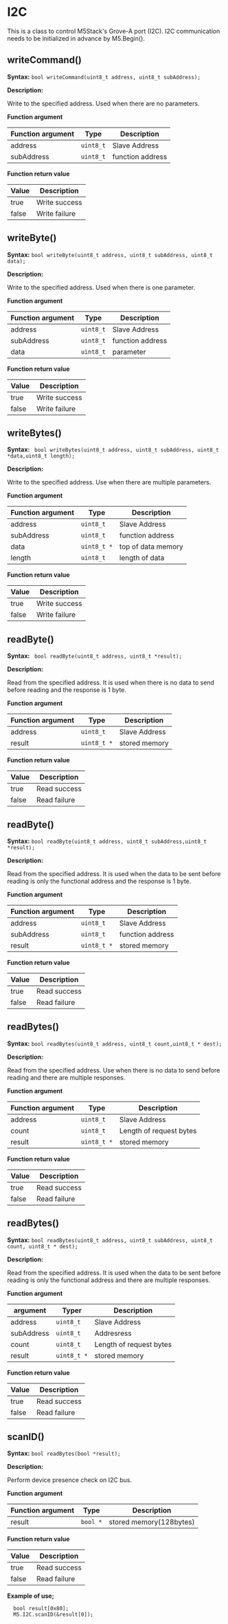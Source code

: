 # I2C

This is a class to control M5Stack's Grove-A port (I2C).
I2C communication needs to be initialized in advance by M5.Begin().

## writeCommand()

**Syntax:**
`bool writeCommand(uint8_t address, uint8_t subAddress);`

**Description:**

Write to the specified address.
Used when there are no parameters.

**Function argument**

| Function argument |Type |Description |
| --- | --- | --- |
| address | <code>uint8_t</code> |Slave Address |
| subAddress | <code>uint8_t</code> |function address |

**Function return value**

| Value |Description |
| --- | --- |
|true|Write success|
|false|Write failure|


## writeByte()

**Syntax:**
`bool writeByte(uint8_t address, uint8_t subAddress, uint8_t data);`

**Description:**

Write to the specified address.
Used when there is one parameter.

**Function argument**

| Function argument |Type |Description |
| --- | --- | --- |
| address | <code>uint8_t</code> |Slave Address |
| subAddress | <code>uint8_t</code> |function address |
| data | <code>uint8_t</code> |parameter |

**Function return value**

| Value |Description |
| --- | --- |
|true|Write success|
|false|Write failure|



## writeBytes()

**Syntax:**
` bool writeBytes(uint8_t address, uint8_t subAddress, uint8_t *data,uint8_t length);`

**Description:**

Write to the specified address.
Use when there are multiple parameters.

**Function argument**

| Function argument |Type |Description |
| --- | --- | --- |
| address | <code>uint8_t</code> |Slave Address |
| subAddress | <code>uint8_t</code> |function address |
| data | <code>uint8_t *</code> | top of data memory |
| length | <code>uint8_t</code> | length of data |

**Function return value**

| Value |Description |
| --- | --- |
|true|Write success|
|false|Write failure|


## readByte()

**Syntax:**
` bool readByte(uint8_t address, uint8_t *result);`

**Description:**

Read from the specified address.
It is used when there is no data to send before reading and the response is 1 byte.

**Function argument**

| Function argument |Type |Description |
| --- | --- | --- |
| address | <code>uint8_t</code> |Slave Address |
| result | <code>uint8_t *</code> | stored memory |

**Function return value**

| Value |Description |
| --- | --- |
|true|Read success|
|false|Read failure|


## readByte()

**Syntax:**
`bool readByte(uint8_t address, uint8_t subAddress,uint8_t *result);`

**Description:**

Read from the specified address.
It is used when the data to be sent before reading is only the functional address and the response is 1 byte.

**Function argument**

| Function argument |Type |Description |
| --- | --- | --- |
| address | <code>uint8_t</code> |Slave Address |
| subAddress | <code>uint8_t</code> |function address |
| result | <code>uint8_t *</code> |stored memory|

**Function return value**

| Value |Description |
| --- | --- |
|true|Read success|
|false|Read failure|


## readBytes()

**Syntax:**
`bool readBytes(uint8_t address, uint8_t count,uint8_t * dest);`

**Description:**

Read from the specified address.
Use when there is no data to send before reading and there are multiple responses.

**Function argument**

| Function argument |Type |Description |
| --- | --- | --- |
| address | <code>uint8_t</code> |Slave Address |
| count | <code>uint8_t</code> | Length of request bytes |
| result | <code>uint8_t *</code> |stored memory|

**Function return value**

| Value |Description |
| --- | --- |
|true|Read success|
|false|Read failure|

## readBytes()

**Syntax:**
`bool readBytes(uint8_t address, uint8_t subAddress, uint8_t count, uint8_t * dest);`

**Description:**

Read from the specified address.
It is used when the data to be sent before reading is only the functional address and there are multiple responses.

**Function argument**

| argument |Typer |Description |
| --- | --- | --- |
| address | <code>uint8_t</code> |Slave Address |
| subAddress | <code>uint8_t</code> |Addresress |
| count | <code>uint8_t</code> | Length of request bytes |
| result | <code>uint8_t *</code> |stored memory|


**Function return value**

| Value |Description |
| --- | --- |
|true|Read success|
|false|Read failure|


## scanID()

**Syntax:**
`bool readBytes(bool *result);`

**Description:**

Perform device presence check on I2C bus.

**Function argument**

| Function argument |Type |Description |
| --- | --- | --- |
| result | <code>bool *</code> |stored memory(128bytes) |

**Function return value**

| Value |Description |
| --- | --- |
|true|Read success|
|false|Read failure|

**Example of use;**

```arduino
  bool result[0x80];
  M5.I2C.scanID(&result[0]);
```
